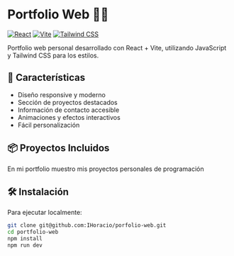 # Portfolio Web 👨‍💻

[![React](https://img.shields.io/badge/React-20232A?style=for-the-badge&logo=react&logoColor=61DAFB)]()
[![Vite](https://img.shields.io/badge/Vite-B73BFE?style=for-the-badge&logo=vite&logoColor=FFD62E)]()
[![Tailwind CSS](https://img.shields.io/badge/Tailwind_CSS-38B2AC?style=for-the-badge&logo=tailwind-css&logoColor=white)]()

Portfolio web personal desarrollado con React + Vite, utilizando JavaScript y Tailwind CSS para los estilos.

## 🚀 Características

- Diseño responsive y moderno
- Sección de proyectos destacados
- Información de contacto accesible
- Animaciones y efectos interactivos
- Fácil personalización

## 📦 Proyectos Incluidos

En mi portfolio muestro mis proyectos personales de programación

## 🛠️ Instalación

Para ejecutar localmente:

```bash
git clone git@github.com:IHoracio/porfolio-web.git
cd portfolio-web
npm install
npm run dev
